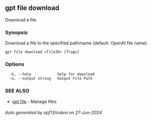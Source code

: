 ## gpt file download

Download a file

### Synopsis

Download a file to the specified path/name (default: OpenAI file name).

```
gpt file download <fileID> [flags]
```

### Options

```
  -h, --help            help for download
  -o, --output string   Output File Path
```

### SEE ALSO

* [gpt file](gpt_file.md)	 - Manage files

###### Auto generated by spf13/cobra on 27-Jun-2024
